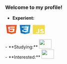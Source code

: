 ### Welcome to my profile! 

- **Experient:**
<div style="display: inline_block">
<img align="center" alt="Rafa-HTML" height="30" width="40" src="https://raw.githubusercontent.com/devicons/devicon/master/icons/html5/html5-original.svg">
<img align="center" alt="Rafa-CSS" height="30" width="40" src="https://raw.githubusercontent.com/devicons/devicon/master/icons/css3/css3-original.svg">
<img align="center" alt="Rafa-Js" height="30" width="40" src="https://raw.githubusercontent.com/devicons/devicon/master/icons/javascript/javascript-plain.svg">
</div>
</br>
- **Studying:**
<img height="30" width="40" src="https://cdn.jsdelivr.net/gh/devicons/devicon/icons/c/c-plain.svg" />
<br>
- **Interested:**
<img  height="30" width="40" src="https://cdn.jsdelivr.net/gh/devicons/devicon/icons/swift/swift-original.svg" />




